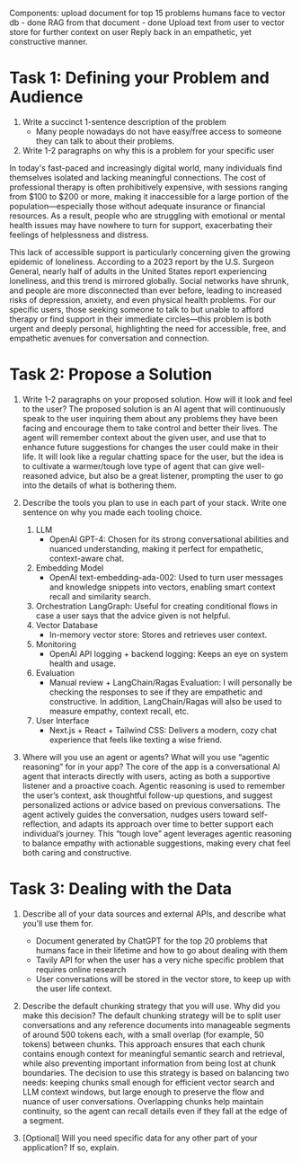 Components:
upload document for top 15 problems humans face to vector db - done
RAG from that document - done
Upload text from user to vector store for further context on user
Reply back in an empathetic, yet constructive manner.
# Task 1: Defining your Problem and Audience

1. Write a succinct 1-sentence description of the problem
     - Many people nowadays do not have easy/free access to someone they can talk to about their problems.
2. Write 1-2 paragraphs on why this is a problem for your specific user

In today's fast-paced and increasingly digital world, many individuals find themselves isolated and lacking meaningful connections. The cost of professional therapy is often prohibitively expensive, with sessions ranging from $100 to $200 or more, making it inaccessible for a large portion of the population—especially those without adequate insurance or financial resources. As a result, people who are struggling with emotional or mental health issues may have nowhere to turn for support, exacerbating their feelings of helplessness and distress.

This lack of accessible support is particularly concerning given the growing epidemic of loneliness. According to a 2023 report by the U.S. Surgeon General, nearly half of adults in the United States report experiencing loneliness, and this trend is mirrored globally. Social networks have shrunk, and people are more disconnected than ever before, leading to increased risks of depression, anxiety, and even physical health problems. For our specific users, those seeking someone to talk to but unable to afford therapy or find support in their immediate circles—this problem is both urgent and deeply personal, highlighting the need for accessible, free, and empathetic avenues for conversation and connection.

# Task 2: Propose a Solution

1. Write 1-2 paragraphs on your proposed solution.  How will it look and feel to the user?
     The proposed solution is an AI agent that will continuously speak to the user inquiring them about any problems they have been facing and encourage them to take control and better their lives. The agent will remember context about the given user, and use that to enhance future suggestions for changes the user could make in their life. It will look like a regular chatting space for the user, but the idea is to cultivate a warmer/tough love type of agent that can give well-reasoned advice, but also be a great listener, prompting the user to go into the details of what is bothering them.
2. Describe the tools you plan to use in each part of your stack.  Write one sentence on why you made each tooling choice.
     1. LLM
          - OpenAI GPT-4: Chosen for its strong conversational abilities and nuanced understanding, making it perfect for empathetic, context-aware chat.
     2. Embedding Model
          - OpenAI text-embedding-ada-002: Used to turn user messages and knowledge snippets into vectors, enabling smart context recall and similarity search.
     3. Orchestration
          LangGraph: Useful for creating conditional flows in case a user says that the advice given is not helpful.
     4. Vector Database
          - In-memory vector store: Stores and retrieves user context.
     5. Monitoring
          - OpenAI API logging + backend logging: Keeps an eye on system health and usage.
     6. Evaluation
          - Manual review + LangChain/Ragas Evaluation: I will personally be checking the responses to see if they are empathetic and constructive. In addition, LangChain/Ragas will also be used to measure empathy, context recall, etc.
     7. User Interface
          - Next.js + React + Tailwind CSS: Delivers a modern, cozy chat experience that feels like texting a wise friend.

3. Where will you use an agent or agents?  What will you use “agentic reasoning” for in your app?
     The core of the app is a conversational AI agent that interacts directly with users, acting as both a supportive listener and a proactive coach. Agentic reasoning is used to remember the user’s context, ask thoughtful follow-up questions, and suggest personalized actions or advice based on previous conversations. The agent actively guides the conversation, nudges users toward self-reflection, and adapts its approach over time to better support each individual’s journey. This “tough love” agent leverages agentic reasoning to balance empathy with actionable suggestions, making every chat feel both caring and constructive.

# Task 3: Dealing with the Data

1. Describe all of your data sources and external APIs, and describe what you’ll use them for.
      - Document generated by ChatGPT for the top 20 problems that humans face in their lifetime and how to go about dealing with them
      - Tavily API for when the user has a very niche specific problem that requires online research
      - User conversations will be stored in the vector store, to keep up with the user life context.

2. Describe the default chunking strategy that you will use.  Why did you make this decision?
     The default chunking strategy will be to split user conversations and any reference documents into manageable segments of around 500 tokens each, with a small overlap (for example, 50 tokens) between chunks. This approach ensures that each chunk contains enough context for meaningful semantic search and retrieval, while also preventing important information from being lost at chunk boundaries. The decision to use this strategy is based on balancing two needs: keeping chunks small enough for efficient vector search and LLM context windows, but large enough to preserve the flow and nuance of user conversations. Overlapping chunks help maintain continuity, so the agent can recall details even if they fall at the edge of a segment.
3. [Optional] Will you need specific data for any other part of your application?   If so, explain.